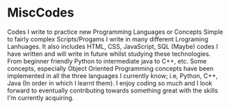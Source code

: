 # MiscCodes
Codes I write to practice new Programming Languages or Concepts
Simple to fairly complex Scripts/Progams I write in many different
Lrograming Lanhuages. It also includes HTML, CSS, JavaScript, SQL (Maybe)
codes I have written and will write in future whilst studying these technologies.
From beginner friendly Python to intermediate java
to C++, etc. Some concepts, especially Object Oriented Programming
concepts have been implemented in all the three languages I currently 
know; i.e, Python, C++, Java (In order in which I learnt them).
I enjoy coding so much and I look forward to eventually contributing
towards something great with the skills I'm currently acquiring.
